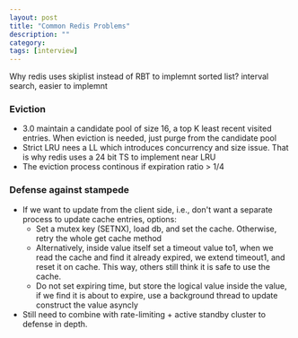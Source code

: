 ```yaml
---
layout: post
title: "Common Redis Problems"
description: ""
category: 
tags: [interview]
---
```


Why redis uses skiplist instead of RBT to implemnt sorted list? interval search, easier to implemnt

### Eviction
* 3.0 maintain a candidate pool of size 16, a top K least recent visited entries. When eviction is needed, just purge from the candidate pool
* Strict LRU nees a LL which introduces concurrency and size issue. That is why redis uses a 24 bit TS to implement near LRU
* The eviction process continous if expiration ratio > 1/4

### Defense against stampede

* If we want to update from the client side, i.e., don't want a separate process to update cache entries, options: 
  * Set a mutex key (SETNX), load db, and set the cache. Otherwise, retry the whole get cache method
  * Alternatively, inside value itself set a timeout value to1, when we read the cache and find it already expired, we extend timeout1, and reset it on cache. This way, others still think it is safe to use the cache.
  * Do not set expiring time, but store the logical value inside the value, if we find it is about to expire, use a background thread to update construct the value asyncly
* Still need to combine with rate-limiting + active standby cluster to defense in depth. 
